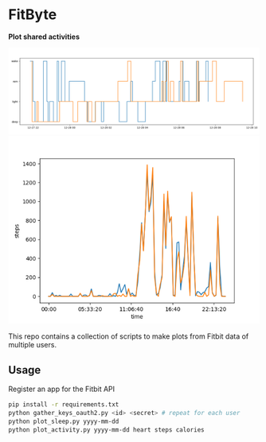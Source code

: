 # FitByte

**Plot shared activities**

![sleep example plot](sleep_example.png)
![steps example plot](steps_example.png)

This repo contains a collection of scripts to make plots from Fitbit data of multiple users.

## Usage

Register an app for the Fitbit API


```bash
pip install -r requirements.txt
python gather_keys_oauth2.py <id> <secret> # repeat for each user
python plot_sleep.py yyyy-mm-dd
python plot_activity.py yyyy-mm-dd heart steps calories

```
